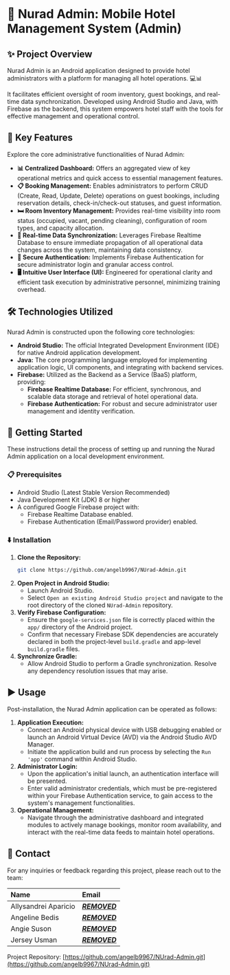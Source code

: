 # 🏨 Nurad Admin: Mobile Hotel Management System (Admin)

## ✨ Project Overview

Nurad Admin is an Android application designed to provide hotel administrators with a platform for managing all  hotel operations. 💻📊 

It facilitates efficient oversight of room inventory, guest bookings, and real-time data synchronization. Developed using Android Studio and Java, with Firebase as the backend, this system empowers hotel staff with the tools for effective management and operational control.

## 🌟 Key Features

Explore the core administrative functionalities of Nurad Admin:

*   **📊 Centralized Dashboard:** Offers an aggregated view of key operational metrics and quick access to essential management features.
*   **📋 Booking Management:** Enables administrators to perform CRUD (Create, Read, Update, Delete) operations on guest bookings, including reservation details, check-in/check-out statuses, and guest information.
*   **🛏️ Room Inventory Management:** Provides real-time visibility into room status (occupied, vacant, pending cleaning), configuration of room types, and capacity allocation.
*   **🔄 Real-time Data Synchronization:** Leverages Firebase Realtime Database to ensure immediate propagation of all operational data changes across the system, maintaining data consistency.
*   **🔐 Secure Authentication:** Implements Firebase Authentication for secure administrator login and granular access control.
*   **🖥️ Intuitive User Interface (UI):** Engineered for operational clarity and efficient task execution by administrative personnel, minimizing training overhead.

## 🛠️ Technologies Utilized

Nurad Admin is constructed upon the following core technologies:

*   **Android Studio:** The official Integrated Development Environment (IDE) for native Android application development.
*   **Java:** The core programming language employed for implementing application logic, UI components, and integrating with backend services.
*   **Firebase:** Utilized as the Backend as a Service (BaaS) platform, providing:
    *   **Firebase Realtime Database:** For efficient, synchronous, and scalable data storage and retrieval of hotel operational data.
    *   **Firebase Authentication:** For robust and secure administrator user management and identity verification.

## 🚀 Getting Started

These instructions detail the process of setting up and running the Nurad Admin application on a local development environment.

### 📋 Prerequisites

*   Android Studio (Latest Stable Version Recommended)
*   Java Development Kit (JDK) 8 or higher
*   A configured Google Firebase project with:
    *   Firebase Realtime Database enabled.
    *   Firebase Authentication (Email/Password provider) enabled.

### ⬇️ Installation

1.  **Clone the Repository:**
    ```bash
    git clone https://github.com/angelb9967/NUrad-Admin.git
    ```
2.  **Open Project in Android Studio:**
    *   Launch Android Studio.
    *   Select `Open an existing Android Studio project` and navigate to the root directory of the cloned `NUrad-Admin` repository.
3.  **Verify Firebase Configuration:**
    *   Ensure the `google-services.json` file is correctly placed within the `app/` directory of the Android project.
    *   Confirm that necessary Firebase SDK dependencies are accurately declared in both the project-level `build.gradle` and app-level `build.gradle` files.
4.  **Synchronize Gradle:**
    *   Allow Android Studio to perform a Gradle synchronization. Resolve any dependency resolution issues that may arise.

## ▶️ Usage

Post-installation, the Nurad Admin application can be operated as follows:

1.  **Application Execution:**
    *   Connect an Android physical device with USB debugging enabled or launch an Android Virtual Device (AVD) via the Android Studio AVD Manager.
    *   Initiate the application build and run process by selecting the `Run 'app'` command within Android Studio.
2.  **Administrator Login:**
    *   Upon the application's initial launch, an authentication interface will be presented.
    *   Enter valid administrator credentials, which must be pre-registered within your Firebase Authentication service, to gain access to the system's management functionalities.
3.  **Operational Management:**
    *   Navigate through the administrative dashboard and integrated modules to actively manage bookings, monitor room availability, and interact with the real-time data feeds to maintain hotel operations.

## 📧 Contact

For any inquiries or feedback regarding this project, please reach out to the team:

| Name               | Email                                    |
| :----------------- | :--------------------------------------- |
| Allysandrei Aparicio | [***REMOVED***](mailto:***REMOVED***) |
| Angeline Bedis     | [***REMOVED***](mailto:***REMOVED***) |
| Angie Suson        | [***REMOVED***](mailto:***REMOVED***) |
| Jersey Usman       | [***REMOVED***](mailto:***REMOVED***) |

Project Repository: [https://github.com/angelb9967/NUrad-Admin.git](https://github.com/angelb9967/NUrad-Admin.git)
